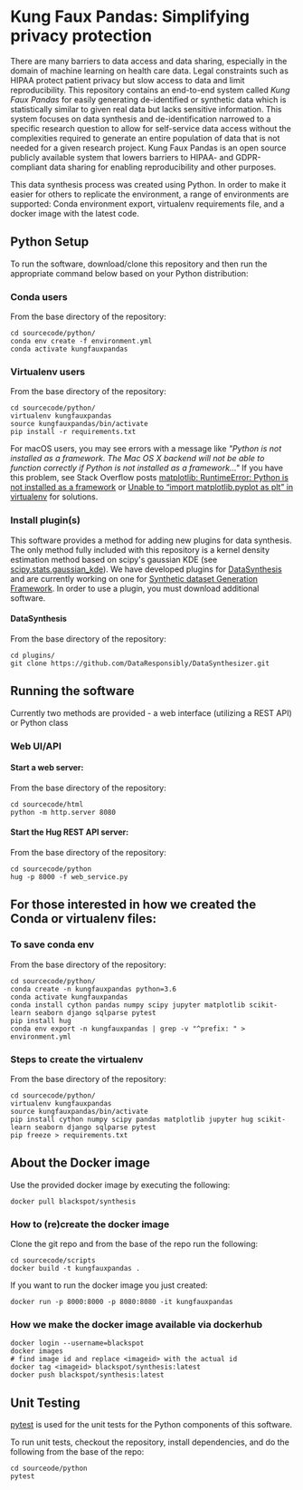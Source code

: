 # Kung Faux Pandas: Simplifying privacy protection

There are many barriers to data access and data sharing, especially in the domain of machine learning on health care data. Legal constraints such as HIPAA protect patient privacy but slow access to data and limit reproducibility. This repository contains an end-to-end system called *Kung Faux Pandas* for easily generating de-identified or synthetic data which is statistically similar to given real data but lacks sensitive information. This system focuses on data synthesis and de-identification narrowed to a specific research question to allow for self-service data access without the complexities required to generate an entire population of data that is not needed for a given research project. Kung Faux Pandas is an open source publicly available system that lowers barriers to HIPAA- and GDPR-compliant data sharing for enabling reproducibility and other purposes.

This data synthesis process was created using Python. In order to make it easier for others to replicate the environment, a range of environments are supported: Conda environment export, virtualenv requirements file, and a docker image with the latest code.

## Python Setup
To run the software, download/clone this repository and then run the appropriate command below based on your Python distribution:

### Conda users

From the base directory of the repository:

```
cd sourcecode/python/
conda env create -f environment.yml
conda activate kungfauxpandas
```

### Virtualenv users

From the base directory of the repository:

```
cd sourcecode/python/
virtualenv kungfauxpandas
source kungfauxpandas/bin/activate
pip install -r requirements.txt
```

For macOS users, you may see errors with a message like *"Python is not installed as a framework. The Mac OS X backend will not be able to function correctly if Python is not installed as a framework..."* If you have this problem, see Stack Overflow posts [matplotlib: RuntimeError: Python is not installed as a framework](https://stackoverflow.com/questions/34977388/matplotlib-runtimeerror-python-is-not-installed-as-a-framework) or [Unable to “import matplotlib.pyplot as plt” in virtualenv](https://stackoverflow.com/questions/29433824/unable-to-import-matplotlib-pyplot-as-plt-in-virtualenv#comment86369743_35107136) for solutions.

### Install plugin(s)

This software provides a method for adding new plugins for data synthesis. The only method fully included with this repository is a kernel density estimation method based on scipy's gaussian KDE (see
  [scipy.stats.gaussian_kde](https://docs.scipy.org/doc/scipy/reference/generated/scipy.stats.gaussian_kde.html)). We have developed plugins for [DataSynthesis](https://github.com/DataResponsibly/DataSynthesizer) and are currently working on one for [Synthetic dataset Generation Framework](https://vbinds.ch/projects/sgf/index.html). In order to use a plugin, you must download additional software.

#### DataSynthesis
From the base directory of the repository:

```
cd plugins/
git clone https://github.com/DataResponsibly/DataSynthesizer.git
```

## Running the software

Currently two methods are provided - a web interface (utilizing a REST API) or Python class

### Web UI/API

#### Start a web server:
From the base directory of the repository:
```
cd sourcecode/html
python -m http.server 8080
```

#### Start the Hug REST API server:
From the base directory of the repository:
```
cd sourcecode/python
hug -p 8000 -f web_service.py
```

## For those interested in how we created the Conda or virtualenv files:

### To save conda env

From the base directory of the repository:

```
cd sourcecode/python/
conda create -n kungfauxpandas python=3.6
conda activate kungfauxpandas
conda install cython pandas numpy scipy jupyter matplotlib scikit-learn seaborn django sqlparse pytest
pip install hug
conda env export -n kungfauxpandas | grep -v "^prefix: " > environment.yml
```

### Steps to create the virtualenv

From the base directory of the repository:

```
cd sourcecode/python/
virtualenv kungfauxpandas
source kungfauxpandas/bin/activate
pip install cython numpy scipy pandas matplotlib jupyter hug scikit-learn seaborn django sqlparse pytest
pip freeze > requirements.txt
```

## About the Docker image

Use the provided docker image by executing the following:

```
docker pull blackspot/synthesis
```

### How to (re)create the docker image

Clone the git repo and from the base of the repo run the following:

```
cd sourcecode/scripts
docker build -t kungfauxpandas .
```

If you want to run the docker image you just created:

```
docker run -p 8000:8000 -p 8080:8080 -it kungfauxpandas
 ```

### How we make the docker image available via dockerhub

```
docker login --username=blackspot
docker images
# find image id and replace <imageid> with the actual id
docker tag <imageid> blackspot/synthesis:latest
docker push blackspot/synthesis:latest
```

## Unit Testing

[pytest](http://pytest.org/) is used for the unit tests for the Python components of this software.

To run unit tests, checkout the repository, install dependencies, and do the following from the base of the repo:

```
cd sourceode/python
pytest
```
